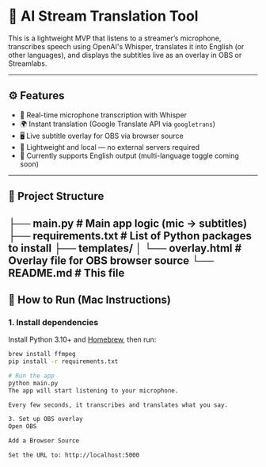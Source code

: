 # 🧠 AI Stream Translation Tool

This is a lightweight MVP that listens to a streamer’s microphone, transcribes speech using OpenAI's Whisper, translates it into English (or other languages), and displays the subtitles live as an overlay in OBS or Streamlabs.

---

## ⚙️ Features

- 🎤 Real-time microphone transcription with Whisper
- 🌍 Instant translation (Google Translate API via `googletrans`)
- 🖥️ Live subtitle overlay for OBS via browser source
- 🧪 Lightweight and local — no external servers required
- 💬 Currently supports English output (multi-language toggle coming soon)

---

## 📁 Project Structure
├── main.py # Main app logic (mic → subtitles)
├── requirements.txt # List of Python packages to install
├── templates/
│ └── overlay.html # Overlay file for OBS browser source
└── README.md # This file
---

## 🧪 How to Run (Mac Instructions)

### 1. Install dependencies

Install Python 3.10+ and [Homebrew](https://brew.sh), then run:

```bash
brew install ffmpeg
pip install -r requirements.txt

# Run the app
python main.py
The app will start listening to your microphone.

Every few seconds, it transcribes and translates what you say.

3. Set up OBS overlay
Open OBS

Add a Browser Source

Set the URL to: http://localhost:5000
